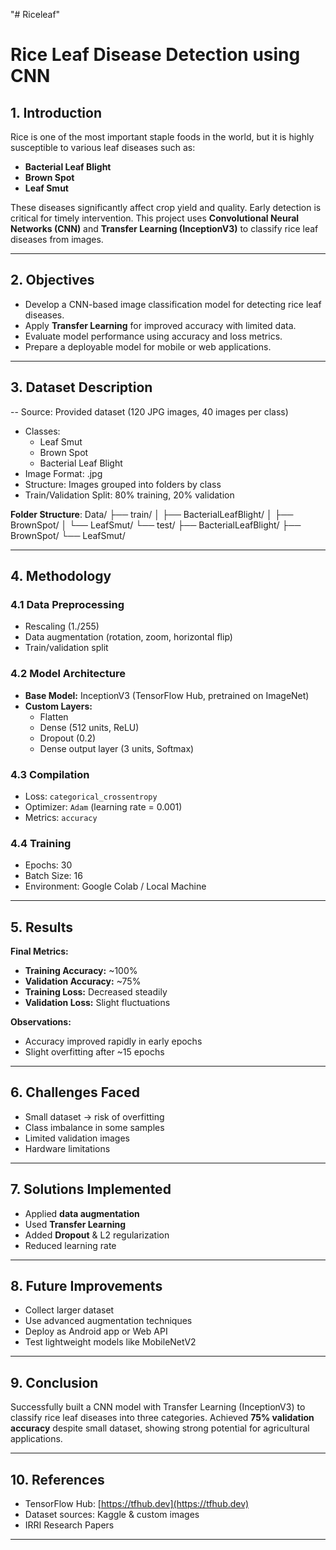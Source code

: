 "# Riceleaf" 
# Rice Leaf Disease Detection using CNN

## 1. Introduction
Rice is one of the most important staple foods in the world, but it is highly susceptible to various leaf diseases such as:
- **Bacterial Leaf Blight**
- **Brown Spot**
- **Leaf Smut**

These diseases significantly affect crop yield and quality. Early detection is critical for timely intervention. This project uses **Convolutional Neural Networks (CNN)** and **Transfer Learning (InceptionV3)** to classify rice leaf diseases from images.

---

## 2. Objectives
- Develop a CNN-based image classification model for detecting rice leaf diseases.
- Apply **Transfer Learning** for improved accuracy with limited data.
- Evaluate model performance using accuracy and loss metrics.
- Prepare a deployable model for mobile or web applications.

---

## 3. Dataset Description
-- Source: Provided dataset (120 JPG images, 40 images per class)
- Classes:
  - Leaf Smut
  - Brown Spot
  - Bacterial Leaf Blight
- Image Format: .jpg
- Structure: Images grouped into folders by class
- Train/Validation Split: 80% training, 20% validation

**Folder Structure**:
Data/
├── train/
│ ├── BacterialLeafBlight/
│ ├── BrownSpot/
│ └── LeafSmut/
└── test/
├── BacterialLeafBlight/
├── BrownSpot/
└── LeafSmut/

---

## 4. Methodology

### 4.1 Data Preprocessing
- Rescaling (1./255)
- Data augmentation (rotation, zoom, horizontal flip)
- Train/validation split

### 4.2 Model Architecture
- **Base Model:** InceptionV3 (TensorFlow Hub, pretrained on ImageNet)
- **Custom Layers:**
  - Flatten
  - Dense (512 units, ReLU)
  - Dropout (0.2)
  - Dense output layer (3 units, Softmax)

### 4.3 Compilation
- Loss: `categorical_crossentropy`
- Optimizer: `Adam` (learning rate = 0.001)
- Metrics: `accuracy`

### 4.4 Training
- Epochs: 30
- Batch Size: 16
- Environment: Google Colab / Local Machine

---

## 5. Results

**Final Metrics:**
- **Training Accuracy:** ~100%
- **Validation Accuracy:** ~75%
- **Training Loss:** Decreased steadily
- **Validation Loss:** Slight fluctuations

**Observations:**
- Accuracy improved rapidly in early epochs
- Slight overfitting after ~15 epochs

---

## 6. Challenges Faced
- Small dataset → risk of overfitting
- Class imbalance in some samples
- Limited validation images
- Hardware limitations

---

## 7. Solutions Implemented
- Applied **data augmentation**
- Used **Transfer Learning**
- Added **Dropout** & L2 regularization
- Reduced learning rate

---

## 8. Future Improvements
- Collect larger dataset
- Use advanced augmentation techniques
- Deploy as Android app or Web API
- Test lightweight models like MobileNetV2

---

## 9. Conclusion
Successfully built a CNN model with Transfer Learning (InceptionV3) to classify rice leaf diseases into three categories. Achieved **75% validation accuracy** despite small dataset, showing strong potential for agricultural applications.

---

## 10. References
- TensorFlow Hub: [https://tfhub.dev](https://tfhub.dev)
- Dataset sources: Kaggle & custom images
- IRRI Research Papers

---

